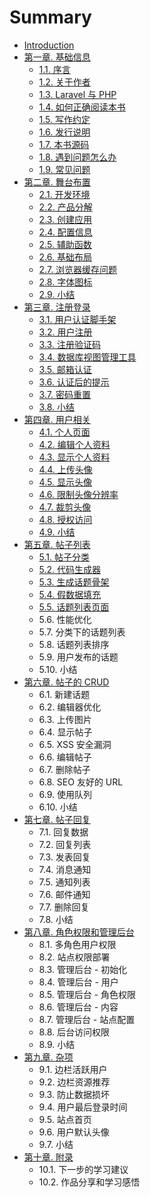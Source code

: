 # Summary

* [Introduction](README.md)
* [ 第一章. 基础信息](chapter1.md)
  * [1.1. 序言](chapter1/11-xu-yan.md)
  * [1.2. 关于作者](chapter1/12-guan-yu-zuo-zhe.md)
  * [1.3. Laravel 与 PHP](chapter1/13-laravel-yu-php.md)
  * [1.4. 如何正确阅读本书](chapter1/14-ru-he-zheng-que-yue-du-ben-shu.md)
  * [1.5. 写作约定](chapter1/15-xie-zuo-yue-ding.md)
  * [1.6. 发行说明](chapter1/16-fa-xing-shuo-ming.md)
  * [1.7. 本书源码](chapter1/17-ben-shu-yuan-ma.md)
  * [1.8. 遇到问题怎么办](chapter1/18-yu-dao-wen-ti-zen-yao-ban.md)
  * [1.9. 常见问题](chapter1/19-chang-jian-wen-ti.md)
* [第二章. 舞台布置](di-er-7ae0-wu-tai-bu-zhi.md)
  * [2.1. 开发环境](di-er-7ae0-wu-tai-bu-zhi/21-kai-fa-huan-jing.md)
  * [2.2. 产品分解](di-er-7ae0-wu-tai-bu-zhi/22-chan-pin-fen-jie.md)
  * [2.3. 创建应用](di-er-7ae0-wu-tai-bu-zhi/23-chuang-jian-ying-yong.md)
  * [2.4. 配置信息](di-er-7ae0-wu-tai-bu-zhi/24-pei-zhi-xin-xi.md)
  * [2.5. 辅助函数](di-er-7ae0-wu-tai-bu-zhi/25-fu-zhu-han-shu.md)
  * [2.6. 基础布局](di-er-7ae0-wu-tai-bu-zhi/26-ji-chu-bu-ju.md)
  * [2.7. 浏览器缓存问题](di-er-7ae0-wu-tai-bu-zhi/27-liu-lan-qi-huan-cun-wen-ti.md)
  * [2.8. 字体图标](di-er-7ae0-wu-tai-bu-zhi/28-zi-ti-tu-biao.md)
  * [2.9. 小结](di-er-7ae0-wu-tai-bu-zhi/29-xiao-jie.md)
* [第三章. 注册登录](di-san-7ae0-zhu-ce-deng-lu.md)
  * [3.1. 用户认证脚手架](di-san-7ae0-zhu-ce-deng-lu/31-yong-hu-ren-zheng-jiao-shou-jia.md)
  * [3.2. 用户注册](di-san-7ae0-zhu-ce-deng-lu/32-yong-hu-zhu-ce.md)
  * [3.3. 注册验证码](di-san-7ae0-zhu-ce-deng-lu/33-zhu-ce-yan-zheng-ma.md)
  * [3.4. 数据库视图管理工具](di-san-7ae0-zhu-ce-deng-lu/34-shu-ju-ku-shi-tu-guan-li-gong-ju.md)
  * [3.5. 邮箱认证](di-san-7ae0-zhu-ce-deng-lu/35-you-xiang-ren-zheng.md)
  * [3.6. 认证后的提示](di-san-7ae0-zhu-ce-deng-lu/36-ren-zheng-hou-de-ti-shi.md)
  * [3.7. 密码重置](di-san-7ae0-zhu-ce-deng-lu/37-mi-ma-zhong-zhi.md)
  * [3.8. 小结](di-san-7ae0-zhu-ce-deng-lu/38-xiao-jie.md)
* [第四章. 用户相关](di-si-7ae0-yong-hu-xiang-guan.md)
  * [4.1. 个人页面](di-si-7ae0-yong-hu-xiang-guan/41-ge-ren-ye-mian.md)
  * [4.2. 编辑个人资料](di-si-7ae0-yong-hu-xiang-guan/42-bian-ji-ge-ren-zi-liao.md)
  * [4.3. 显示个人资料](di-si-7ae0-yong-hu-xiang-guan/43-xian-shi-ge-ren-zi-liao.md)
  * [4.4. 上传头像](di-si-7ae0-yong-hu-xiang-guan/44-shang-chuan-tou-xiang.md)
  * [4.5. 显示头像](di-si-7ae0-yong-hu-xiang-guan/45-xian-shi-tou-xiang.md)
  * [4.6. 限制头像分辨率](di-si-7ae0-yong-hu-xiang-guan/46-xian-zhi-tou-xiang-fen-bian-lv.md)
  * [4.7. 裁剪头像](di-si-7ae0-yong-hu-xiang-guan/47-cai-jian-tou-xiang.md)
  * [4.8. 授权访问](di-si-7ae0-yong-hu-xiang-guan/48-shou-quan-fang-wen.md)
  * [4.9. 小结](di-si-7ae0-yong-hu-xiang-guan/49-xiao-jie.md)
* [第五章. 帖子列表](di-wu-7ae0-tie-zi-lie-biao.md)
  * [5.1. 帖子分类](di-wu-7ae0-tie-zi-lie-biao/51-tie-zi-fen-lei.md)
  * [5.2. 代码生成器](di-wu-7ae0-tie-zi-lie-biao/52-dai-ma-sheng-cheng-qi.md)
  * [5.3. 生成话题骨架](di-wu-7ae0-tie-zi-lie-biao/53-sheng-cheng-hua-ti-gu-jia.md)
  * [5.4. 假数据填充](di-wu-7ae0-tie-zi-lie-biao/54-jia-shu-ju-tian-chong.md)
  * [5.5. 话题列表页面](di-wu-7ae0-tie-zi-lie-biao/55-hua-ti-lie-biao-ye-mian.md)
  * 5.6. 性能优化
  * 5.7. 分类下的话题列表
  * 5.8. 话题列表排序
  * 5.9. 用户发布的话题
  * 5.10. 小结
* [第六章. 帖子的 CRUD](di-liu-7ae0-tie-zi-de-crud.md)
  * 6.1. 新建话题
  * 6.2. 编辑器优化
  * 6.3. 上传图片
  * 6.4. 显示帖子
  * 6.5. XSS 安全漏洞
  * 6.6. 编辑帖子
  * 6.7. 删除帖子
  * 6.8. SEO 友好的 URL
  * 6.9. 使用队列
  * 6.10. 小结
* [第七章. 帖子回复](di-qi-7ae0-tie-zi-hui-fu.md)
  * 7.1. 回复数据
  * 7.2. 回复列表
  * 7.3. 发表回复
  * 7.4. 消息通知
  * 7.5. 通知列表
  * 7.6. 邮件通知
  * 7.7. 删除回复
  * 7.8. 小结
* [第八章. 角色权限和管理后台](di-ba-7ae0-jiao-se-quan-xian-he-guan-li-hou-tai.md)
  * 8.1. 多角色用户权限
  * 8.2. 站点权限部署
  * 8.3. 管理后台 - 初始化
  * 8.4. 管理后台 - 用户
  * 8.5. 管理后台 - 角色权限
  * 8.6. 管理后台 - 内容
  * 8.7. 管理后台 - 站点配置
  * 8.8. 后台访问权限
  * 8.9. 小结
* [第九章. 杂项](di-jiu-7ae0-za-xiang.md)
  * 9.1. 边栏活跃用户
  * 9.2. 边栏资源推荐
  * 9.3. 防止数据损坏
  * 9.4. 用户最后登录时间
  * 9.5. 站点首页
  * 9.6. 用户默认头像
  * 9.7. 小结
* [第十章. 附录](di-shi-7ae0-fu-lu.md)
  * 10.1. 下一步的学习建议
  * 10.2. 作品分享和学习感悟

